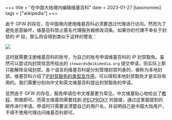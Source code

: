 +++
title = "在中国大陆境内编辑维基百科"
date = 2023-01-27
[taxonomies]
tags = ["wikipedia"]
+++

由于 GFW 的存在，在中国境内使用维基百科必须要透过代理进行访问。然而为了避免恶意破坏，维基百科禁止匿名代理服务器修改词条。如果你的代理不幸处于封禁的 IP 段，那么将会得到类似于这样的警告：

<!-- more -->

![](blocked.jpg)

这时就需要注册维基百科的账号，为自己的账号申请维基百科的 IP 封禁豁免。虽然可以尝试向封禁信息所给出的 `stewards@wikimedia.org` 提交申请，但实际上那只能解除全域封禁。各个语言的维基百科是分别管理封禁列表的，被称为本地封禁。维基百科介绍了[IP封禁豁免的类型及作用][ipbe&block]，可以得知本地封禁豁免才是实际有用的。我们需要分别向中文和英文维基百科提出封禁豁免的申请。

显然由于 GFW 的存在，豁免申请在中文维基更为常见。中文维基贴心地给出了[教程][tutorial]，照做即可。而英文维基则需要找到 [IPECPROXY] 的链接，通过这里面提到的邮件进行申请。申请时只需要说清楚自己的用户名，并说明自己是中国大陆用户，不得不使用代理访问维基百科即可。

[IPECPROXY]: https://en.wikipedia.org/wiki/WP:IPECPROXY
[ipbe&block]: https://zh.wikipedia.org/wiki/WP:IPBE&BLOCK
[tutorial]: https://zh.wikipedia.org/wiki/Wikipedia:%E9%80%9A%E8%BF%87Unblock-zh%E7%94%B3%E8%AF%B7IP%E5%B0%81%E7%A6%81%E4%BE%8B%E5%A4%96%E6%8C%87%E5%8D%97
